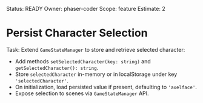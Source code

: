 Status: READY
Owner: phaser-coder
Scope: feature
Estimate: 2

# Persist Character Selection

Task: Extend `GameStateManager` to store and retrieve selected character:
  - Add methods `setSelectedCharacter(key: string)` and `getSelectedCharacter(): string`.
  - Store `selectedCharacter` in-memory or in localStorage under key `'selectedCharacter'`.
  - On initialization, load persisted value if present, defaulting to `'axelface'`.
  - Expose selection to scenes via `GameStateManager` API.